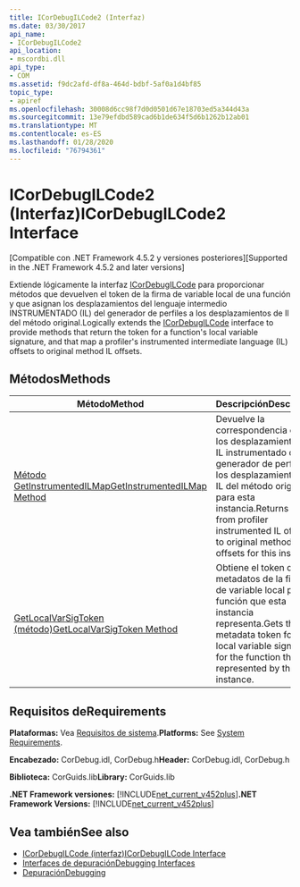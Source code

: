 ```yaml
---
title: ICorDebugILCode2 (Interfaz)
ms.date: 03/30/2017
api_name:
- ICorDebugILCode2
api_location:
- mscordbi.dll
api_type:
- COM
ms.assetid: f9dc2afd-df8a-464d-bdbf-5af0a1d4bf85
topic_type:
- apiref
ms.openlocfilehash: 30008d6cc98f7d0d0501d67e18703ed5a344d43a
ms.sourcegitcommit: 13e79efdbd589cad6b1de634f5d6b1262b12ab01
ms.translationtype: MT
ms.contentlocale: es-ES
ms.lasthandoff: 01/28/2020
ms.locfileid: "76794361"
---
```

# <a name="icordebugilcode2-interface"></a><span data-ttu-id="31670-102">ICorDebugILCode2 (Interfaz)</span><span class="sxs-lookup"><span data-stu-id="31670-102">ICorDebugILCode2 Interface</span></span>
<span data-ttu-id="31670-103">[Compatible con .NET Framework 4.5.2 y versiones posteriores]</span><span class="sxs-lookup"><span data-stu-id="31670-103">[Supported in the .NET Framework 4.5.2 and later versions]</span></span>  
  
 <span data-ttu-id="31670-104">Extiende lógicamente la interfaz [ICorDebugILCode](icordebugilcode-interface.md) para proporcionar métodos que devuelven el token de la firma de variable local de una función y que asignan los desplazamientos del lenguaje intermedio INSTRUMENTADO (IL) del generador de perfiles a los desplazamientos de Il del método original.</span><span class="sxs-lookup"><span data-stu-id="31670-104">Logically extends the [ICorDebugILCode](icordebugilcode-interface.md) interface to provide methods that return the token for a function's local variable signature, and that map a profiler's instrumented intermediate language (IL) offsets to original method IL offsets.</span></span>  
  
## <a name="methods"></a><span data-ttu-id="31670-105">Métodos</span><span class="sxs-lookup"><span data-stu-id="31670-105">Methods</span></span>  
  
|<span data-ttu-id="31670-106">Método</span><span class="sxs-lookup"><span data-stu-id="31670-106">Method</span></span>|<span data-ttu-id="31670-107">Descripción</span><span class="sxs-lookup"><span data-stu-id="31670-107">Description</span></span>|  
|------------|-----------------|  
|[<span data-ttu-id="31670-108">Método GetInstrumentedILMap</span><span class="sxs-lookup"><span data-stu-id="31670-108">GetInstrumentedILMap Method</span></span>](icordebugilcode2-getinstrumentedilmap-method.md)|<span data-ttu-id="31670-109">Devuelve la correspondencia entre los desplazamientos del IL instrumentado del generador de perfiles y los desplazamientos del IL del método original para esta instancia.</span><span class="sxs-lookup"><span data-stu-id="31670-109">Returns a map from profiler instrumented IL offsets to original method IL offsets for this instance.</span></span>|  
|[<span data-ttu-id="31670-110">GetLocalVarSigToken (método)</span><span class="sxs-lookup"><span data-stu-id="31670-110">GetLocalVarSigToken Method</span></span>](icordebugilcode2-getlocalvarsigtoken-method.md)|<span data-ttu-id="31670-111">Obtiene el token de metadatos de la firma de variable local para la función que esta instancia representa.</span><span class="sxs-lookup"><span data-stu-id="31670-111">Gets the metadata token for the local variable signature for the function that is represented by this instance.</span></span>|  
  
## <a name="requirements"></a><span data-ttu-id="31670-112">Requisitos de</span><span class="sxs-lookup"><span data-stu-id="31670-112">Requirements</span></span>  
 <span data-ttu-id="31670-113">**Plataformas:** Vea [Requisitos de sistema](../../../../docs/framework/get-started/system-requirements.md).</span><span class="sxs-lookup"><span data-stu-id="31670-113">**Platforms:** See [System Requirements](../../../../docs/framework/get-started/system-requirements.md).</span></span>  
  
 <span data-ttu-id="31670-114">**Encabezado:** CorDebug.idl, CorDebug.h</span><span class="sxs-lookup"><span data-stu-id="31670-114">**Header:** CorDebug.idl, CorDebug.h</span></span>  
  
 <span data-ttu-id="31670-115">**Biblioteca:** CorGuids.lib</span><span class="sxs-lookup"><span data-stu-id="31670-115">**Library:** CorGuids.lib</span></span>  
  
 <span data-ttu-id="31670-116">**.NET Framework versiones:** [!INCLUDE[net_current_v452plus](../../../../includes/net-current-v452plus-md.md)]</span><span class="sxs-lookup"><span data-stu-id="31670-116">**.NET Framework Versions:** [!INCLUDE[net_current_v452plus](../../../../includes/net-current-v452plus-md.md)]</span></span>  
  
## <a name="see-also"></a><span data-ttu-id="31670-117">Vea también</span><span class="sxs-lookup"><span data-stu-id="31670-117">See also</span></span>

- [<span data-ttu-id="31670-118">ICorDebugILCode (interfaz)</span><span class="sxs-lookup"><span data-stu-id="31670-118">ICorDebugILCode Interface</span></span>](icordebugilcode-interface.md)
- [<span data-ttu-id="31670-119">Interfaces de depuración</span><span class="sxs-lookup"><span data-stu-id="31670-119">Debugging Interfaces</span></span>](debugging-interfaces.md)
- [<span data-ttu-id="31670-120">Depuración</span><span class="sxs-lookup"><span data-stu-id="31670-120">Debugging</span></span>](index.md)
